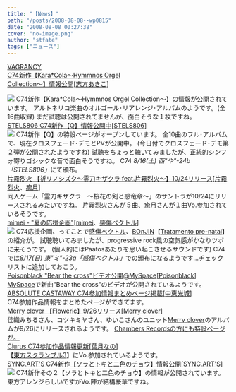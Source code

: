 ```yaml
---
title: "【News】"
path: "/posts/2008-08-08--wp0815"
date: "2008-08-08 00:27:38"
cover: "no-image.png"
author: "stfate"
tags: ["ニュース"]
---
```


<style type="text/css">
<!--
p {white-space: pre-wrap};
-->
</style>

<a class="topics" href="http://www.vagrancy.jp/" target="_blank">VAGRANCY C74新作【Kara*Cola～Hymmnos Orgel Collection～】情報公開</a><span class="junre">[<a href="http://www.vagrancy.jp/" target="_blank">志方あきこ</a>]</span>
<div class="news"><a href="http://www.vagrancy.jp/kara_cola/" target="_blank"><img src="http://stfate.net/img/468_60-2.jpg" class="image" /></a>
C74新作【Kara*Cola～Hymmnos Orgel Collection～】の情報が公開されています。
アルトネリコ楽曲のオルゴール･リアレンジ･アルバムのようです。(全16曲収録)
まだ試聴は公開されてませんが、面白そうな１枚ですね。</div>
<a class="topics" href="http://www.stels806.com/" target="_blank">STELS806 C74新作【Q】情報公開中</a><span class="junre">[<a href="" target="_blank">STELS806</a>]</span>
<div class="news"><a href="http://www.stels806.com/" target="_blank"><img src="http://www.stels806.com/stels806/release/bn_big.jpg"></a>
C74新作【Q】の特設ページがオープンしています。
全10曲のフル･アルバムで、現在クロスフェード･デモとPVが公開中。
(今日付でクロスフェード･デモ第２弾が公開されたようですね)
試聴をちょっと聴いてみましたが、正統的シンフォ寄りゴシックな音で面白そうですね。
C74 <em>8/16(土) 西"や"-24b「STELS806」</em>にて頒布。</div>
<a class="topics" href="http://www.skydog-ent.co.jp/main.php?sd=20&no=timf003" target="_blank">片霧烈火 【祈リノシズク～霊刀キザクラ feat.片霧烈火～】10/24リリース</a><span class="junre">[<a href="http://www.rekka.jp/" target="_blank">片霧烈火</a>、<a href="http://aonokioku.sakura.ne.jp/" target="_blank">癒月</a>]</span>
<div class="news">同人ゲーム「霊刀キザクラ　～桜花の剣と惑竜章～」のサントラが10/24にリリースされるみたいですね。
片霧烈火さんが５曲、癒月さんが１曲Vo.参加されているそうです。</div>
<a class="topics" href="http://mimei.blog.shinobi.jp/" target="_blank">mimei - "夏の応援企画"</a><span class="junre">[<a href="http://totsu-kuni.net/" target="_blank">mimei</a>、<a href="http://lindwurm.info/sv/" target="_blank">感傷ベクトル</a>]</span>
<div class="news"><a href="http://www.lindwurm.info/sv/tp-info.html" target="_blank"><img src="http://lindwurm.info/sv/tpban400.jpg"></a>
C74応援企画、ってことで<a href="http://lindwurm.info/sv/" target="_blank">感傷ベクトル</a>、<a href="http://lindwurm.info/bonjin/" target="_blank">BOnJIN</a>【<a href="http://www.lindwurm.info/sv/tp-info.html" target="_blank">Tratamento pre-natal</a>】の紹介が。
試聴聴いてみましたが、progressive rock風の空気感がかなりツボに来そうです。
(個人的にはPaatosあたりを思い起こさせるサウンドです)
C74では<em>8/17(日) 東"ミ"-23a「感傷ベクトル」</em>での頒布になるようです…チェックリストに追加しておこう。</div>
<a class="topics" href="http://www.poisonblack.com/cms/index.php?mact=News,cntnt01,detail,0&cntnt01articleid=136&cntnt01origid=15&cntnt01returnid=16" target="_blank">Poisonblack "Bear the cross"ビデオ公開@MySpace</a><span class="junre">[<a href="http://www.poisonblack.com/" target="_blank">Poisonblack</a>]</span>
<div class="news"><a href="http://www.myspace.com/officialpoisonblack" target="_blank">MySpace</a>で新曲"Bear the cross"のビデオが公開されているようです。</div>
<a class="topics" href="http://shule-aroon.sakura.ne.jp/" target="_blank">ABSOLUTE CASTAWAY C74参加情報まとめページ掲載</a><span class="junre">[<a href="http://shule-aroon.sakura.ne.jp/" target="_blank">中恵光城</a>]</span>
<div class="news">C74参加作品情報をまとめたページができてます。</div>
<a class="topics" href="http://www.skydog-ent.co.jp/main.php?sd=20&no=sdcr0020" target="_blank">Merry clover 【Floweric】9/26リリース</a><span class="junre">[<a href="http://merryclover.net/" target="_blank">Merry clover</a>]</span>
<div class="news">佳織みちるさん、コツキミヤさん、ゆいこさんのユニット<a href="http://merryclover.net/" target="_blank">Merry clover</a>のアルバムが9/26にリリースされるようです。
<a href="http://www.chambers.co.jp/sdcr0020.htm" target="_blank">Chambers Recordsの方にも特設ページが。</a></div>
<a class="topics" href="http://hadukinano.ciao.jp/" target="_blank">Clurus C74参加作品情報更新</a><span class="junre">[<a href="http://hadukinano.ciao.jp/" target="_blank">葉月なの</a>]</span>
<div class="news">【<a href="http://www.rhyth.sakura.ne.jp/scramble3/index.htm" target="_blank">東方スクランブル3</a>】にVo.参加されているようです。</div>
<a class="topics" href="http://syncarts.jp/" target="_blank">SYNC.ART'S C74新作【ソラとトキと二色のチョウ】情報公開</a><span class="junre">[<a href="http://syncarts.jp/" target="_blank">SYNC.ART'S</a>]</span>
<div class="news"><a href="http://syncarts.jp/sp/sacd5021/" target="_blank"><img src="http://syncarts.jp/sp/sacd5021/img/5021bn_l.jpg"></a>
C74新作その２【ソラとトキと二色のチョウ】の情報が公開されています。
東方アレンジらしいですがVo.陣が結構豪華ですね。</div>
